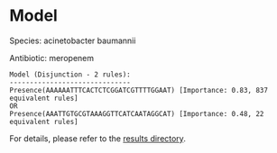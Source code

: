 
# Model

Species: acinetobacter baumannii

Antibiotic: meropenem

```
Model (Disjunction - 2 rules):
------------------------------
Presence(AAAAAATTTCACTCTCGGATCGTTTTGGAAT) [Importance: 0.83, 837 equivalent rules]
OR
Presence(AAATTGTGCGTAAAGGTTCATCAATAGGCAT) [Importance: 0.48, 22 equivalent rules]

```

For details, please refer to the [results directory](../../../../../results/scm_b/acinetobacter%20baumannii/meropenem/repeat_3/).

